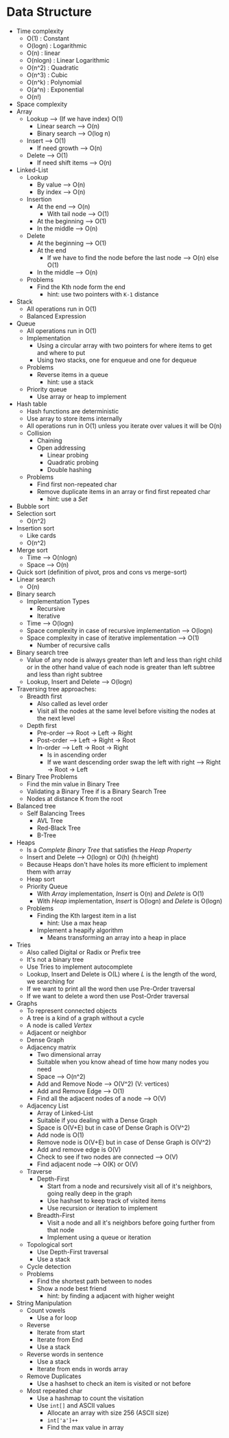# Data Structure

* Time complexity
  * O(1)     : Constant
  * O(logn)  : Logarithmic
  * O(n)     : linear
  * O(nlogn) : Linear Logarithmic
  * O(n^2)   : Quadratic
  * O(n^3)   : Cubic
  * O(n^k)   : Polynomial
  * O(a^n)   : Exponential
  * O(n!)
* Space complexity
* Array
  * Lookup --> (If we have index) O(1)
    * Linear search  --> O(n)
    * Binary search  --> O(log n)
  * Insert --> O(1)
    * If need growth --> O(n)
  * Delete --> O(1)
    * If need shift items --> O(n)
* Linked-List
  * Lookup
    * By value --> O(n)
    * By index --> O(n)
  * Insertion
    * At the end --> O(n)
      * With tail node --> O(1)
    * At the beginning --> O(1)
    * In the middle --> O(n)
  * Delete
    * At the beginning --> O(1)
    * At the end
      * If we have to find the node before the last node --> O(n) else O(1)
    * In the middle --> O(n)
  * Problems
    * Find the Kth node form the end
      * hint: use two pointers with `K-1` distance
* Stack
  * All operations run in O(1)
  * Balanced Expression
* Queue
  * All operations run in O(1)
  * Implementation
    * Using a circular array with two pointers for where items to get and where to put
    * Using two stacks, one for enqueue and one for dequeue
  * Problems
    * Reverse items in a queue
      * hint: use a stack
  * Priority queue
    * Use array or heap to implement
* Hash table
  * Hash functions are deterministic
  * Use array to store items internally
  * All operations run in O(1) unless you iterate over values it will be O(n)
  * Collision
    * Chaining
    * Open addressing
      * Linear probing
      * Quadratic probing
      * Double hashing
  * Problems
    * Find first non-repeated char
    * Remove duplicate items in an array or find first repeated char
      * hint: use a *Set*
* Bubble sort
* Selection sort
  * O(n^2)
* Insertion sort
  * Like cards
  * O(n^2)
* Merge sort
  * Time --> O(nlogn)
  * Space --> O(n)
* Quick sort (definition of pivot, pros and cons vs merge-sort)
* Linear search
  * O(n)
* Binary search
  * Implementation Types
    * Recursive
    * Iterative
  * Time --> O(logn)
  * Space complexity in case of recursive implementation --> O(logn)
  * Space complexity in case of iterative implementation --> O(1)
    * Number of recursive calls
* Binary search tree
  * Value of any node is always greater than left and less than right child or in the other hand value of each
      node is greater than left subtree and less than right subtree
  * Lookup, Insert and Delete --> O(logn)
* Traversing tree approaches:
  * Breadth first
    * Also called as level order
    * Visit all the nodes at the same level before visiting the nodes at the next level
  * Depth first
    * Pre-order --> Root -> Left -> Right
    * Post-order --> Left -> Right -> Root
    * In-order --> Left -> Root -> Right
      * Is in ascending order
      * If we want descending order swap the left with right --> Right -> Root -> Left
* Binary Tree Problems
  * Find the min value in Binary Tree
  * Validating a Binary Tree if is a Binary Search Tree
  * Nodes at distance K from the root
* Balanced tree
  * Self Balancing Trees
    * AVL Tree
    * Red-Black Tree
    * B-Tree
* Heaps
  * Is a *Complete Binary Tree* that satisfies the *Heap Property*
  * Insert and Delete --> O(logn) or O(h) (h:height)
  * Because Heaps don't have holes its more efficient to implement them with array
  * Heap sort
  * Priority Queue
    * With *Array* implementation, *Insert* is O(n) and *Delete* is O(1)
    * With *Heap* implementation, *Insert* is O(logn) and *Delete* is O(logn)
  * Problems
    * Finding the Kth largest item in a list
      * hint: Use a max heap
    * Implement a heapify algorithm
      * Means transforming an array into a heap in place
* Tries
  * Also called Digital or Radix or Prefix tree
  * It's not a binary tree
  * Use Tries to implement autocomplete
  * Lookup, Insert and Delete is O(L) where *L* is the length of the word, we searching for
  * If we want to print all the word then use Pre-Order traversal
  * If we want to delete a word then use Post-Order traversal
* Graphs
  * To represent connected objects
  * A tree is a kind of a graph without a cycle
  * A node is called *Vertex*
  * Adjacent or neighbor
  * Dense Graph
  * Adjacency matrix
    * Two dimensional array
    * Suitable when you know ahead of time how many nodes you need
    * Space --> O(n^2)
    * Add and Remove Node --> O(V^2) (V: vertices)
    * Add and Remove Edge --> O(1)
    * Find all the adjacent nodes of a node --> O(V)
  * Adjacency List
    * Array of Linked-List
    * Suitable if you dealing with a Dense Graph
    * Space is O(V+E) but in case of Dense Graph is O(V^2)
    * Add node is O(1)
    * Remove node is O(V+E) but in case of Dense Graph is O(V^2)
    * Add and remove edge is O(V)
    * Check to see if two nodes are connected --> O(V)
    * Find adjacent node --> O(K) or O(V)
  * Traverse
    * Depth-First
      * Start from a node and recursively visit all of it's neighbors, going really deep in the graph
      * Use hashset to keep track of visited items
      * Use recursion or iteration to implement
    * Breadth-First
      * Visit a node and all it's neighbors before going further from that node
      * Implement using a queue or iteration
  * Topological sort
    * Use Depth-First traversal
    * Use a stack
  * Cycle detection
  * Problems
    * Find the shortest path between to nodes
    * Show a node best friend
      * hint: by finding a adjacent with higher weight
* String Manipulation
  * Count vowels
    * Use a for loop
  * Reverse
    * Iterate from start
    * Iterate from End
    * Use a stack
  * Reverse words in sentence
    * Use a stack
    * Iterate from ends in words array
  * Remove Duplicates
    * Use a hashset to check an item is visited or not before
  * Most repeated char
    * Use a hashmap to count the visitation
    * Use `int[]` and ASCII values
      * Allocate an array with size 256 (ASCII size)
      * `int['a']++`
      * Find the max value in array
